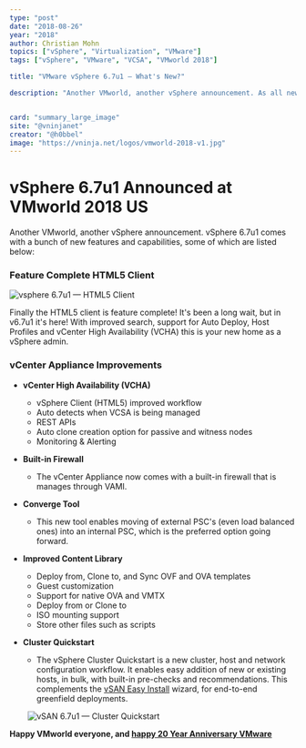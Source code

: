 ```yaml
---
type: "post"
date: "2018-08-26"
year: "2018"
author: Christian Mohn
topics: ["vSphere", "Virtualization", "VMware"]
tags: ["vSphere", "VMware", "VCSA", "VMworld 2018"]

title: "VMware vSphere 6.7u1 — What's New?"

description: "Another VMworld, another vSphere announcement. As all new releases, vSphere 6.7u1 comes with a bunch of new features and capabilities — **yay, finally feature complete HTML5 client!**"


card: "summary_large_image"
site: "@vninjanet"
creator: "@h0bbel"
image: "https://vninja.net/logos/vmworld-2018-v1.jpg"
---
```



# vSphere 6.7u1 Announced at VMworld 2018 US

Another VMworld, another vSphere announcement. vSphere 6.7u1 comes with a bunch of new features and capabilities, some of which are listed below:

### Feature Complete HTML5 Client

![vsphere 6.7u1 — HTML5 Client](/img/vsphere67u1/vsphere67u1-html5.png)

Finally the HTML5 client is feature complete! It's been a long wait, but in v6.7u1 it's here! With improved search, support for Auto Deploy, Host Profiles and vCenter High Availability (VCHA) this is your new home as a vSphere admin.

### vCenter Appliance Improvements

* **vCenter High Availability (VCHA)**
    * vSphere Client (HTML5) improved workflow
    * Auto detects when VCSA is being managed
    * REST APIs
    * Auto clone creation option for passive and witness nodes
    * Monitoring & Alerting
* **Built-in Firewall**
    * The vCenter Appliance now comes with a built-in firewall that is manages through VAMI.
* **Converge Tool**
    * This new tool enables moving of external PSC's (even load balanced ones) into an internal PSC, which is the preferred option going forward.
* **Improved Content Library**
    * Deploy from, Clone to, and Sync OVF and OVA templates
    * Guest customization
    * Support for native OVA and VMTX
    * Deploy from or Clone to
    * ISO mounting support
    * Store other files such as scripts
* **Cluster Quickstart**
    * The vSphere Cluster Quickstart is a new cluster, host and network configuration workflow. It enables easy addition of new or existing hosts, in bulk, with built-in pre-checks and recommendations. This complements the [vSAN Easy Install](https://storagehub.vmware.com/t/vmware-vsan/easy-install/) wizard, for end-to-end greenfield deployments.

    &nbsp;
    ![vSAN 6.7u1 — Cluster Quickstart](/img/vsan67u1/vsan67u1-quickstart.png)

 **Happy VMworld everyone, and [happy 20 Year Anniversary VMware](https://www.vmware.com/timeline.html)**